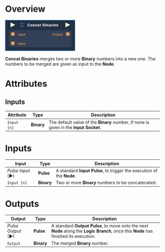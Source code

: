 # Overview

![The Concat Binaries Node.](../../.gitbook/assets/concat-binaries.png)

**Concat Binaries** merges two or more **Binary** numbers into a new one. The numbers to be merged are given as input to the **Node**.

# Attributes

## Inputs

|Attribute|Type|Description|
|---|---|---|
| `Input [n]` | **Binary** | The default value of the **Binary** number, if none is given in the **Input Socket**. |

# Inputs

|Input|Type|Description|
|---|---|---|
|*Pulse Input* (►)|**Pulse**|A standard **Input Pulse**, to trigger the execution of the **Node**.|
| `Input [n]` | **Binary** | Two or more **Binary** numbers to be concatenated. |

# Outputs

|Output|Type|Description|
|---|---|---|
|*Pulse Output* (►)|**Pulse**|A standard **Output Pulse**, to move onto the next **Node** along the **Logic Branch**, once this **Node** has finished its execution.|
| `Output` | **Binary** | The merged **Binary** number. |


